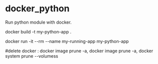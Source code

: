 # docker_python
Run python module with docker.

docker build -t my-python-app .

docker run -it --rm --name my-running-app my-python-app

#delete docker : docker image prune -a, docker image prune -a, docker system prune --volumess
